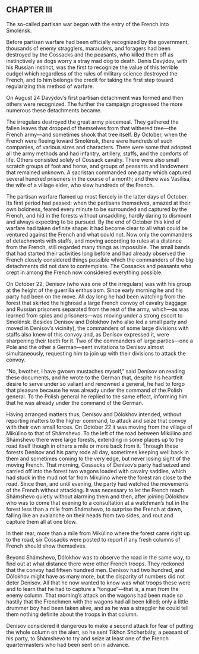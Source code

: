 ## CHAPTER III

The so-called partisan war began with the entry of the French into
Smolénsk.

Before partisan warfare had been officially recognized by the
government, thousands of enemy stragglers, marauders, and foragers had
been destroyed by the Cossacks and the peasants, who killed them off
as instinctively as dogs worry a stray mad dog to death. Denís Davýdov,
with his Russian instinct, was the first to recognize the value of
this terrible cudgel which regardless of the rules of military science
destroyed the French, and to him belongs the credit for taking the first
step toward regularizing this method of warfare.

On August 24 Davýdov’s first partisan detachment was formed and then
others were recognized. The further the campaign progressed the more
numerous these detachments became.

The irregulars destroyed the great army piecemeal. They gathered the
fallen leaves that dropped of themselves from that withered tree—the
French army—and sometimes shook that tree itself. By October, when
the French were fleeing toward Smolénsk, there were hundreds of such
companies, of various sizes and characters. There were some that adopted
all the army methods and had infantry, artillery, staffs, and the
comforts of life. Others consisted solely of Cossack cavalry. There were
also small scratch groups of foot and horse, and groups of peasants and
landowners that remained unknown. A sacristan commanded one party which
captured several hundred prisoners in the course of a month; and there
was Vasílisa, the wife of a village elder, who slew hundreds of the
French.

The partisan warfare flamed up most fiercely in the latter days of
October. Its first period had passed: when the partisans themselves,
amazed at their own boldness, feared every minute to be surrounded
and captured by the French, and hid in the forests without unsaddling,
hardly daring to dismount and always expecting to be pursued. By the end
of October this kind of warfare had taken definite shape: it had become
clear to all what could be ventured against the French and what could
not. Now only the commanders of detachments with staffs, and moving
according to rules at a distance from the French, still regarded many
things as impossible. The small bands that had started their activities
long before and had already observed the French closely considered
things possible which the commanders of the big detachments did not dare
to contemplate. The Cossacks and peasants who crept in among the French
now considered everything possible.

On October 22, Denísov (who was one of the irregulars) was with his
group at the height of the guerrilla enthusiasm. Since early morning he
and his party had been on the move. All day long he had been watching
from the forest that skirted the highroad a large French convoy of
cavalry baggage and Russian prisoners separated from the rest of the
army, which—as was learned from spies and prisoners—was moving under a
strong escort to Smolénsk. Besides Denísov and Dólokhov (who also led
a small party and moved in Denísov’s vicinity), the commanders of some
large divisions with staffs also knew of this convoy and, as Denísov
expressed it, were sharpening their teeth for it. Two of the commanders
of large parties—one a Pole and the other a German—sent invitations
to Denísov almost simultaneously, requesting him to join up with their
divisions to attack the convoy.

“No, bwother, I have gwown mustaches myself,” said Denísov on reading
these documents, and he wrote to the German that, despite his heartfelt
desire to serve under so valiant and renowned a general, he had to forgo
that pleasure because he was already under the command of the Polish
general. To the Polish general he replied to the same effect, informing
him that he was already under the command of the German.

Having arranged matters thus, Denísov and Dólokhov intended, without
reporting matters to the higher command, to attack and seize that
convoy with their own small forces. On October 22 it was moving from
the village of Mikúlino to that of Shámshevo. To the left of the road
between Mikúlino and Shámshevo there were large forests, extending in
some places up to the road itself though in others a mile or more back
from it. Through these forests Denísov and his party rode all day,
sometimes keeping well back in them and sometimes coming to the very
edge, but never losing sight of the moving French. That morning,
Cossacks of Denísov’s party had seized and carried off into the forest
two wagons loaded with cavalry saddles, which had stuck in the mud not
far from Mikúlino where the forest ran close to the road. Since then,
and until evening, the party had watched the movements of the French
without attacking. It was necessary to let the French reach Shámshevo
quietly without alarming them and then, after joining Dólokhov who was
to come that evening to a consultation at a watchman’s hut in the forest
less than a mile from Shámshevo, to surprise the French at dawn, falling
like an avalanche on their heads from two sides, and rout and capture
them all at one blow.

In their rear, more than a mile from Mikúlino where the forest came
right up to the road, six Cossacks were posted to report if any fresh
columns of French should show themselves.

Beyond Shámshevo, Dólokhov was to observe the road in the same way, to
find out at what distance there were other French troops. They reckoned
that the convoy had fifteen hundred men. Denísov had two hundred, and
Dólokhov might have as many more, but the disparity of numbers did not
deter Denísov. All that he now wanted to know was what troops these were
and to learn that he had to capture a “tongue”—that is, a man from
the enemy column. That morning’s attack on the wagons had been made so
hastily that the Frenchmen with the wagons had all been killed; only a
little drummer boy had been taken alive, and as he was a straggler he
could tell them nothing definite about the troops in that column.

Denísov considered it dangerous to make a second attack for fear of
putting the whole column on the alert, so he sent Tíkhon Shcherbáty, a
peasant of his party, to Shámshevo to try and seize at least one of the
French quartermasters who had been sent on in advance.





